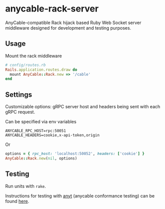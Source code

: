 # anycable-rack-server

AnyCable-compatible Rack hijack based Ruby Web Socket server middleware designed for development and testing purposes.

## Usage

Mount the rack middleware
```ruby
# config/routes.rb
Rails.application.routes.draw do
  mount AnyCable::Rack.new => '/cable'
end
```

## Settings

Customizable options: gRPC server host and headers being sent with each gRPC request.

Can be specified via env variables
```
ANYCABLE_RPC_HOST=rpc:50051
ANYCABLE_HEADERS=cookie,x-api-token,origin
```

Or

```ruby
options = { rpc_host: 'localhost:50052', headers: ['cookie'] }
AnyCable::Rack.new(nil, options)
```

## Testing

Run units with `rake`.

Instructions for testing with [anyt](https://github.com/anycable/anyt) (anycable conformance testing) can be found [here](https://github.com/tuwukee/anycable-rack-server/tree/master/test/support).
